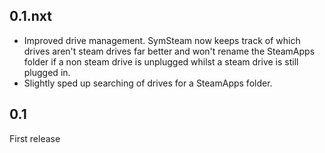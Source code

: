 ## 0.1.nxt

- Improved drive management. SymSteam now keeps track of which drives aren't steam drives far better and won't rename the SteamApps folder if a non steam drive is unplugged whilst a steam drive is still plugged in. 
- Slightly sped up searching of drives for a SteamApps folder. 

## 0.1

First release